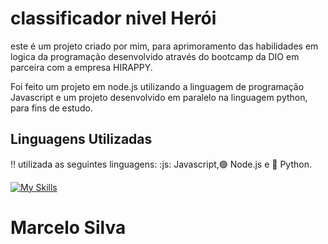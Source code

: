 # classificador nivel Herói

este é um projeto criado por mim, para aprimoramento das habilidades em logica da programação desenvolvido através do bootcamp da DIO em parceira com a empresa HIRAPPY.

Foi feito um projeto em node.js utilizando a linguagem de programação Javascript e um projeto desenvolvido em paralelo na linguagem python, para fins de estudo.

## Linguagens Utilizadas

 :bangbang: utilizada as seguintes linguagens: :js: Javascript,:green_circle: Node.js e :large_blue_circle: Python.

[![My Skills](https://skillicons.dev/icons?i=js,nodejs,py)](https://skillicons.dev)

# Marcelo Silva


